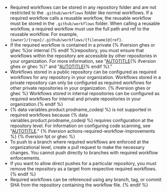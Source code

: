 - Required workflows can be stored in any repository folder and are not restricted to the `.github/workflows` folder like normal workflows. If a required workflow calls a reusable workflow, the reusable workflow must be stored in the `.github/workflows` folder. When calling a reusable workflow, a required workflow must use the full path and ref to the reusable workflow. For example, `{owner}/{repo}/.github/workflows/{filename}@{ref}`.
- If the required workflow is contained in a private {% ifversion ghes or ghec %}or internal {% endif %}repository, you must ensure that workflows within the repository are accessible by other repositories in your organization. For more information, see "[AUTOTITLE](/repositories/managing-your-repositorys-settings-and-features/enabling-features-for-your-repository/managing-github-actions-settings-for-a-repository#managing-access-for-a-private-repository){% ifversion ghes or ghec %}" and "[AUTOTITLE](/repositories/managing-your-repositorys-settings-and-features/enabling-features-for-your-repository/managing-github-actions-settings-for-a-repository#allowing-access-to-components-in-an-internal-repository){% endif %}."
- Workflows stored in a public repository can be configured as required workflows for any repository in your organization. Workflows stored in a private repository can only be configured as required workflows for other private repositories in your organization. {% ifversion ghes or ghec %} Workflows stored in internal repositories can be configured as required workflows for internal and private repositories in your organization.{% endif %}
- {% data variables.product.prodname_codeql %} is not supported in required workflows because {% data variables.product.prodname_codeql %} requires configuration at the repository level. For information on configuring code scanning, see "[AUTOTITLE](/code-security/code-scanning/creating-an-advanced-setup-for-code-scanning/configuring-advanced-setup-for-code-scanning)."
{% ifversion actions-required-workflow-improvements %}
{% ifversion fpt or ghec %}
- To push to a branch where required workflows are enforced at the organizational level, create a pull request to make the necessary changes. You cannot push directly to branches with required workflow enforcements.
- If you want to allow direct pushes for a particular repository, you must remove the repository as a target from respective required workflows.
{% endif %}
- Required workflows can be referenced using any branch, tag, or commit SHA from the repository containing the workflow file.
{% endif %}
